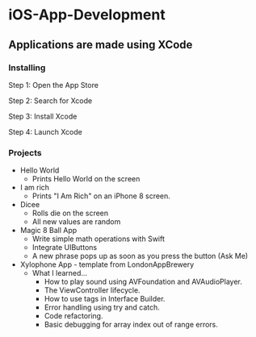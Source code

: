 # iOS-App-Development

## Applications are made using XCode

### Installing
  Step 1: Open the App Store

  Step 2: Search for Xcode 

  Step 3: Install Xcode

  Step 4: Launch Xcode


### Projects

* Hello World
  * Prints Hello World on the screen
* I am rich
  * Prints "I Am Rich" on an iPhone 8 screen.
* Dicee 
  * Rolls die on the screen
  * All new values are random
* Magic 8 Ball App
  * Write simple math operations with Swift 
  * Integrate UIButtons
  * A new phrase pops up as soon as you press the button (Ask Me)
* Xylophone App - template from LondonAppBrewery
  * What I learned...
      * How to play sound using AVFoundation and AVAudioPlayer.
      * The ViewController lifecycle.
      * How to use tags in Interface Builder.
      * Error handling using try and catch.
      * Code refactoring.
      * Basic debugging for array index out of range errors.
